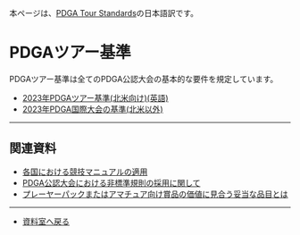 本ページは、[PDGA Tour Standards](https://www.pdga.com/pdga-documents/tour-documents/pdga-tour-standards)の日本語訳です。

# PDGAツアー基準

PDGAツアー基準は全てのPDGA公認大会の基本的な要件を規定しています。

* [2023年PDGAツアー基準(北米向け)(英語)](https://www.pdga.com/files/2023_pdga_tour_standards_v10.pdf)
* [2023年PDGA国際大会の基準(北米以外)](/libraries/sec8)

---
## 関連資料

* [各国における競技マニュアルの適用](/libraries/sec5)
* [PDGA公認大会における非標準規則の採用に関して](/libraries/nonstandards)
* [プレーヤーパックまたはアマチュア向け賞品の価値に見合う妥当な品目とは](/libraries/playerpack)

---
* [資料室へ戻る](/libraries/index)
